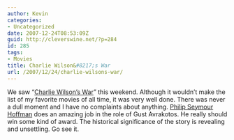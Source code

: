 ```yaml
---
author: Kevin
categories:
- Uncategorized
date: 2007-12-24T08:53:09Z
guid: http://cleverswine.net/?p=284
id: 285
tags:
- Movies
title: Charlie Wilson&#8217;s War
url: /2007/12/24/charlie-wilsons-war/
---
```


We saw &#8220;[Charlie Wilson&#8217;s War](http://www.imdb.com/title/tt0472062/)&#8221; this weekend. Although it wouldn&#8217;t make the list of my favorite movies of all time, it was very well done. There was never a dull moment and I have no complaints about anything. [Philip Seymour Hoffman](http://www.imdb.com/name/nm0000450/) does an amazing job in the role of Gust Avrakotos. He really should win some kind of award. The historical significance of the story is revealing and unsettling. Go see it.